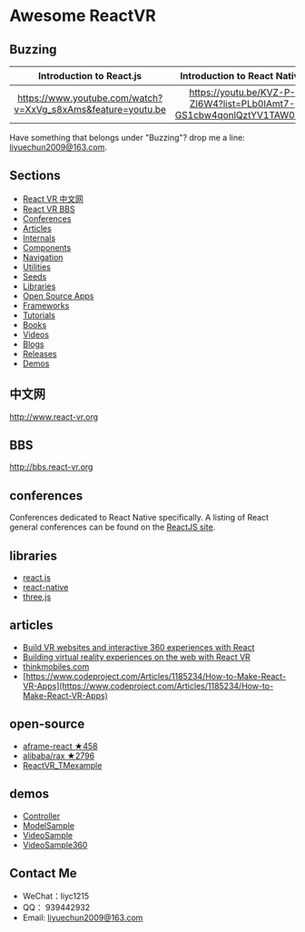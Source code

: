 # Awesome ReactVR

## Buzzing

| Introduction to React.js        | Introduction to React Native           | Introduction to ReactVR | What is WebVR？ |
| :-------------: |:-------------:| :-----:| :-----:|
| https://www.youtube.com/watch?v=XxVg_s8xAms&feature=youtu.be    | https://youtu.be/KVZ-P-ZI6W4?list=PLb0IAmt7-GS1cbw4qonlQztYV1TAW0sCr | https://www.youtube.com/watch?v=CtVo3z_o9Rw | https://youtu.be/Le8pTXQqM3s |

Have something that belongs under "Buzzing"? drop me a line: liyuechun2009@163.com.

## Sections

- [React VR 中文网](#中文网)
- [React VR BBS](#BBS)
- [Conferences](#conferences)
- [Articles](#articles)
- [Internals](#internals)
- [Components](#components)
- [Navigation](#navigation)
- [Utilities](#utilities)
- [Seeds](#seeds)
- [Libraries](#libraries)
- [Open Source Apps](#open-source-apps)
- [Frameworks](#frameworks)
- [Tutorials](#tutorials)
- [Books](#books)
- [Videos](#videos)
- [Blogs](#blogs)
- [Releases](#releases)
- [Demos](#demos)


##  中文网
http://www.react-vr.org

## BBS
http://bbs.react-vr.org

## conferences

Conferences dedicated to React Native specifically. A listing of React general conferences can be found on the [ReactJS site](https://facebook.github.io/react/docs/conferences.html).


## libraries
- [react.js](https://facebook.github.io/react/)
- [react-native](http://facebook.github.io/react-native/)
- [three.js](https://threejs.org/docs/index.html#manual/introduction/Creating-a-scene)



## articles

- [Build VR websites and interactive 360 experiences with React
](https://facebook.github.io/react-vr/)
- [Building virtual reality experiences on the web with React VR](https://code.facebook.com/posts/215238872297197/building-virtual-reality-experiences-on-the-web-with-react-vr/)
- [thinkmobiles.com](https://thinkmobiles.com/blog/how-to-make-react-vr-app/?utm_expid=136192882-2.sZ0a0re7RTSr966GdaeciA.0&utm_referrer=https%3A%2F%2Fgithub.com%2Fthinkmobiles%2FReactVR_TMexample)
- [https://www.codeproject.com/Articles/1185234/How-to-Make-React-VR-Apps](https://www.codeproject.com/Articles/1185234/How-to-Make-React-VR-Apps)

## open-source
- [aframe-react  ★458](https://github.com/aframevr/aframe-react)
- [alibaba/rax  ★2796](https://github.com/alibaba/rax)
- [ReactVR_TMexample](https://github.com/thinkmobiles/ReactVR_TMexample)

## demos

- [Controller](https://github.com/liyuechun/react-vr/tree/master/Controller)
- [ModelSample](https://github.com/liyuechun/react-vr/tree/master/ModelSample)
- [VideoSample](https://github.com/liyuechun/react-vr/tree/master/VideoSample)
- [VideoSample360](https://github.com/liyuechun/react-vr/tree/master/VideoSample360)

## Contact Me

- WeChat：liyc1215
- QQ： 939442932
- Email: liyuechun2009@163.com


